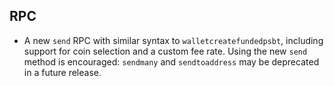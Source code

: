 RPC
---
- A new `send` RPC with similar syntax to `walletcreatefundedpsbt`, including
  support for coin selection and a custom fee rate. Using the new `send` method
  is encouraged: `sendmany` and `sendtoaddress` may be deprecated in a future release.

